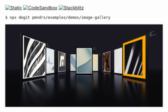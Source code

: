 [![Static](https://img.shields.io/badge/demo-%23646CFF.svg?logo=html5&logoColor=white)](https://pmndrs.github.io/examples/image-gallery)
[![CodeSandbox](https://img.shields.io/badge/codesandbox-040404?logo=codesandbox&logoColor=DBDBDB)](https://codesandbox.io/s/github/pmndrs/examples/tree/main/demos/image-gallery)
[![Stackblitz](https://img.shields.io/badge/stackblitz-fff?logo=Stackblitz&logoColor=1389FD)](https://stackblitz.com/github/pmndrs/examples/tree/main/demos/image-gallery)

```sh
$ npx degit pmndrs/examples/demos/image-gallery
```

![](thumbnail.webp)
